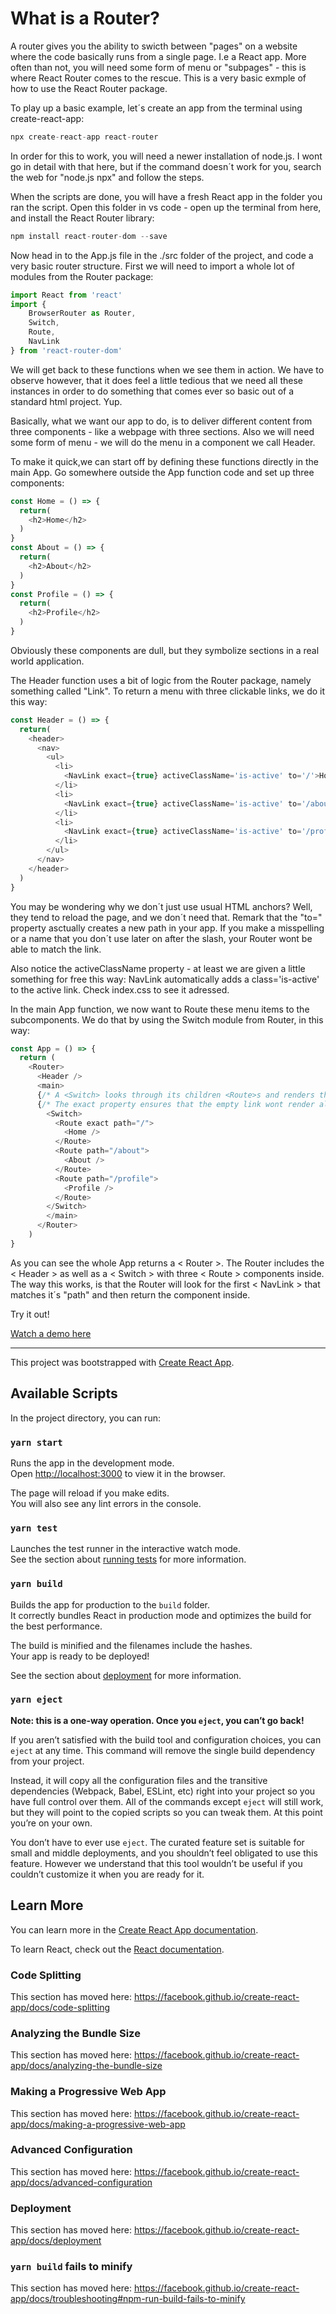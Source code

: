 # What is a Router?
A router gives you the ability to swicth between "pages" on a website where the code basically runs from a single page. I.e a React app. More often than not, you will need some form of menu or "subpages" - this is where React Router comes to the rescue. This is a very basic exmple of how to use the React Router package. 

To play up a basic example, let´s create an app from the terminal using create-react-app:

````Javascript
npx create-react-app react-router
````

In order for this to work, you will need a newer installation of node.js. I wont go in detail with that here, but if the command doesn´t work for you, search the web for "node.js npx" and follow the steps. 

When the scripts are done, you will have a fresh React app in the folder you ran the script. Open this folder in vs code - open up the terminal from here, and install the React Router library:


````javascript 
npm install react-router-dom --save
````

Now head in to the App.js file in the ./src folder of the project, and code a very basic router structure. First we will need to import a whole lot of modules from the Router package:

````javascript
import React from 'react'
import {
    BrowserRouter as Router,
    Switch,
    Route,
    NavLink
} from 'react-router-dom'
````

We will get back to these functions when we see them in action. We have to observe however, that it does feel a little tedious that we need all these instances in order to do something that comes ever so basic out of a standard html project. Yup. 

Basically, what we want our app to do, is to deliver different content from three components - like a webpage with three sections. Also we will need some form of menu - we will do the menu in a component we call Header. 

To make it quick,we can start off by defining these functions directly in the main App. Go somewhere outside the App function code and set up three components:

````javascript
const Home = () => {
  return(
    <h2>Home</h2>
  )
}
const About = () => {
  return(
    <h2>About</h2>
  )
}
const Profile = () => {
  return(
    <h2>Profile</h2>
  )
}
````
Obviously these components are dull, but they symbolize sections in a real world application.

The Header function uses a bit of logic from the Router package, namely something called "Link". To return a menu with three clickable links, we do it this way:

````javascript
const Header = () => {
  return(
    <header>
      <nav>
        <ul>
          <li>
            <NavLink exact={true} activeClassName='is-active' to='/'>Home</NavLink>
          </li>
          <li>
            <NavLink exact={true} activeClassName='is-active' to='/about'>About</NavLink>
          </li>
          <li>
            <NavLink exact={true} activeClassName='is-active' to='/profile'>Profile</NavLink>
          </li>
        </ul>
      </nav>
    </header>
  )
}
````
You may be wondering why we don´t just use usual HTML anchors? Well, they tend to reload the page, and we don´t need that. Remark that the "to=" property asctually creates a new path in your app. If you make a misspelling or a name that you don´t use later on after the slash, your Router wont be able to match the link. 

Also notice the activeClassName property - at least we are given a little something for free this way: NavLink automatically adds a class='is-active' to the active link. Check index.css to see it adressed.  

In the main App function, we now want to Route these menu items to the subcomponents. We do that by using the Switch module from Router, in this way:

````javascript  
const App = () => {
  return (
    <Router>
      <Header />
      <main>
      {/* A <Switch> looks through its children <Route>s and renders the first one that matches the current URL. */}
      {/* The exact property ensures that the empty link wont render always */}
        <Switch>
          <Route exact path="/">
            <Home />
          </Route>
          <Route path="/about">
            <About />
          </Route>
          <Route path="/profile">
            <Profile />
          </Route>
        </Switch>
        </main>      
      </Router>
    )
}
````
As you can see the whole App returns a < Router >. The Router includes the < Header > as well as a < Switch > with three < Route > components inside. The way this works, is that the Router will look for the first < NavLink > that matches it´s "path" and then return the component inside.

Try it out! 
 
<a href="https://simmoe.github.io/react-router">Watch a demo here</a>

------

This project was bootstrapped with [Create React App](https://github.com/facebook/create-react-app).

## Available Scripts

In the project directory, you can run:

### `yarn start`

Runs the app in the development mode.<br />
Open [http://localhost:3000](http://localhost:3000) to view it in the browser.

The page will reload if you make edits.<br />
You will also see any lint errors in the console.

### `yarn test`

Launches the test runner in the interactive watch mode.<br />
See the section about [running tests](https://facebook.github.io/create-react-app/docs/running-tests) for more information.

### `yarn build`

Builds the app for production to the `build` folder.<br />
It correctly bundles React in production mode and optimizes the build for the best performance.

The build is minified and the filenames include the hashes.<br />
Your app is ready to be deployed!

See the section about [deployment](https://facebook.github.io/create-react-app/docs/deployment) for more information.

### `yarn eject`

**Note: this is a one-way operation. Once you `eject`, you can’t go back!**

If you aren’t satisfied with the build tool and configuration choices, you can `eject` at any time. This command will remove the single build dependency from your project.

Instead, it will copy all the configuration files and the transitive dependencies (Webpack, Babel, ESLint, etc) right into your project so you have full control over them. All of the commands except `eject` will still work, but they will point to the copied scripts so you can tweak them. At this point you’re on your own.

You don’t have to ever use `eject`. The curated feature set is suitable for small and middle deployments, and you shouldn’t feel obligated to use this feature. However we understand that this tool wouldn’t be useful if you couldn’t customize it when you are ready for it.

## Learn More

You can learn more in the [Create React App documentation](https://facebook.github.io/create-react-app/docs/getting-started).

To learn React, check out the [React documentation](https://reactjs.org/).

### Code Splitting

This section has moved here: https://facebook.github.io/create-react-app/docs/code-splitting

### Analyzing the Bundle Size

This section has moved here: https://facebook.github.io/create-react-app/docs/analyzing-the-bundle-size

### Making a Progressive Web App

This section has moved here: https://facebook.github.io/create-react-app/docs/making-a-progressive-web-app

### Advanced Configuration

This section has moved here: https://facebook.github.io/create-react-app/docs/advanced-configuration

### Deployment

This section has moved here: https://facebook.github.io/create-react-app/docs/deployment

### `yarn build` fails to minify

This section has moved here: https://facebook.github.io/create-react-app/docs/troubleshooting#npm-run-build-fails-to-minify

